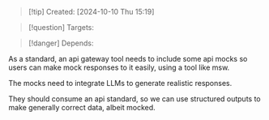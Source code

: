 
>[!tip] Created: [2024-10-10 Thu 15:19]

>[!question] Targets: 

>[!danger] Depends: 

As a standard, an api gateway tool needs to include some api mocks so users can make mock responses to it easily, using a tool like msw.

The mocks need to integrate LLMs to generate realistic responses.

They should consume an api standard, so we can use structured outputs to make generally correct data, albeit mocked.